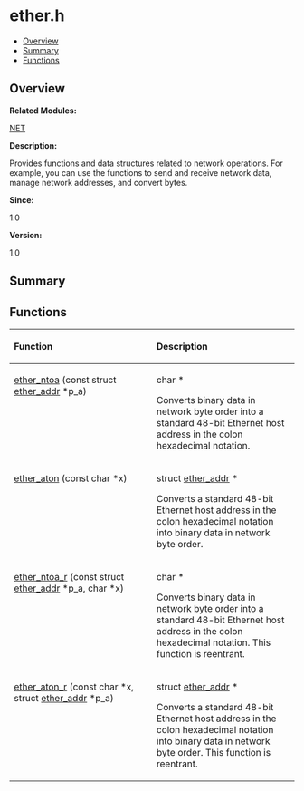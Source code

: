 # ether.h<a name="EN-US_TOPIC_0000001054829483"></a>

-   [Overview](#section842490371165627)
-   [Summary](#section509898439165627)
-   [Functions](#func-members)

## **Overview**<a name="section842490371165627"></a>

**Related Modules:**

[NET](net.md)

**Description:**

Provides functions and data structures related to network operations. For example, you can use the functions to send and receive network data, manage network addresses, and convert bytes. 

**Since:**

1.0

**Version:**

1.0

## **Summary**<a name="section509898439165627"></a>

## Functions<a name="func-members"></a>

<a name="table892133621165627"></a>
<table><thead align="left"><tr id="row439431958165627"><th class="cellrowborder" valign="top" width="50%" id="mcps1.1.3.1.1"><p id="p1101875334165627"><a name="p1101875334165627"></a><a name="p1101875334165627"></a>Function</p>
</th>
<th class="cellrowborder" valign="top" width="50%" id="mcps1.1.3.1.2"><p id="p1463973796165627"><a name="p1463973796165627"></a><a name="p1463973796165627"></a>Description</p>
</th>
</tr>
</thead>
<tbody><tr id="row1045514447165627"><td class="cellrowborder" valign="top" width="50%" headers="mcps1.1.3.1.1 "><p id="p32797029165627"><a name="p32797029165627"></a><a name="p32797029165627"></a><a href="net.md#ga07e34e6ee9e272c4799780915d11677c">ether_ntoa</a> (const struct <a href="ether_addr.md">ether_addr</a> *p_a)</p>
</td>
<td class="cellrowborder" valign="top" width="50%" headers="mcps1.1.3.1.2 "><p id="p269017894165627"><a name="p269017894165627"></a><a name="p269017894165627"></a>char * </p>
<p id="p1405780510165627"><a name="p1405780510165627"></a><a name="p1405780510165627"></a>Converts binary data in network byte order into a standard 48-bit Ethernet host address in the colon hexadecimal notation. </p>
</td>
</tr>
<tr id="row1718720621165627"><td class="cellrowborder" valign="top" width="50%" headers="mcps1.1.3.1.1 "><p id="p1842664051165627"><a name="p1842664051165627"></a><a name="p1842664051165627"></a><a href="net.md#gaab4c5b65c36fc0ea96a017daabc3770a">ether_aton</a> (const char *x)</p>
</td>
<td class="cellrowborder" valign="top" width="50%" headers="mcps1.1.3.1.2 "><p id="p1774432318165627"><a name="p1774432318165627"></a><a name="p1774432318165627"></a>struct <a href="ether_addr.md">ether_addr</a> * </p>
<p id="p367727982165627"><a name="p367727982165627"></a><a name="p367727982165627"></a>Converts a standard 48-bit Ethernet host address in the colon hexadecimal notation into binary data in network byte order. </p>
</td>
</tr>
<tr id="row73087080165627"><td class="cellrowborder" valign="top" width="50%" headers="mcps1.1.3.1.1 "><p id="p1017411538165627"><a name="p1017411538165627"></a><a name="p1017411538165627"></a><a href="net.md#ga245e21de8e82756712a5182c2674c2ad">ether_ntoa_r</a> (const struct <a href="ether_addr.md">ether_addr</a> *p_a, char *x)</p>
</td>
<td class="cellrowborder" valign="top" width="50%" headers="mcps1.1.3.1.2 "><p id="p1552430569165627"><a name="p1552430569165627"></a><a name="p1552430569165627"></a>char * </p>
<p id="p980051516165627"><a name="p980051516165627"></a><a name="p980051516165627"></a>Converts binary data in network byte order into a standard 48-bit Ethernet host address in the colon hexadecimal notation. This function is reentrant. </p>
</td>
</tr>
<tr id="row1535756929165627"><td class="cellrowborder" valign="top" width="50%" headers="mcps1.1.3.1.1 "><p id="p1348972757165627"><a name="p1348972757165627"></a><a name="p1348972757165627"></a><a href="net.md#gac0954821754bace30f674e61bb9f4e5f">ether_aton_r</a> (const char *x, struct <a href="ether_addr.md">ether_addr</a> *p_a)</p>
</td>
<td class="cellrowborder" valign="top" width="50%" headers="mcps1.1.3.1.2 "><p id="p1068616605165627"><a name="p1068616605165627"></a><a name="p1068616605165627"></a>struct <a href="ether_addr.md">ether_addr</a> * </p>
<p id="p1580477893165627"><a name="p1580477893165627"></a><a name="p1580477893165627"></a>Converts a standard 48-bit Ethernet host address in the colon hexadecimal notation into binary data in network byte order. This function is reentrant. </p>
</td>
</tr>
</tbody>
</table>


